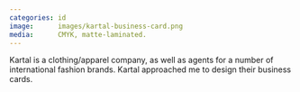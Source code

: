 ```yaml
---
categories: id
image:      images/kartal-business-card.png
media:      CMYK, matte-laminated.
---
```

Kartal is a clothing/apparel company, as well as agents for a number of
international fashion brands. Kartal approached me to design their business
cards.
